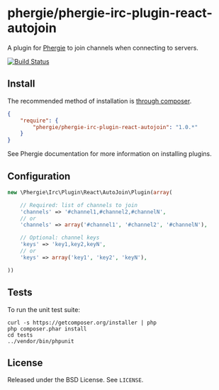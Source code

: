 # phergie/phergie-irc-plugin-react-autojoin

A plugin for [Phergie](http://github.com/phergie/phergie-irc-bot-react/) to
join channels when connecting to servers.

[![Build Status](https://secure.travis-ci.org/phergie/phergie-irc-plugin-react-autojoin.png?branch=master)](http://travis-ci.org/phergie/phergie-irc-plugin-react-autojoin)

## Install

The recommended method of installation is [through composer](http://getcomposer.org).

```JSON
{
    "require": {
        "phergie/phergie-irc-plugin-react-autojoin": "1.0.*"
    }
}
```

See Phergie documentation for more information on installing plugins.

## Configuration

```php
new \Phergie\Irc\Plugin\React\AutoJoin\Plugin(array(

    // Required: list of channels to join
    'channels' => '#channel1,#channel2,#channelN',
    // or
    'channels' => array('#channel1', '#channel2', '#channelN'),

    // Optional: channel keys
    'keys' => 'key1,key2,keyN',
    // or
    'keys' => array('key1', 'key2', 'keyN'),

))
```

## Tests

To run the unit test suite:

```
curl -s https://getcomposer.org/installer | php
php composer.phar install
cd tests
../vendor/bin/phpunit
```

## License

Released under the BSD License. See `LICENSE`.
